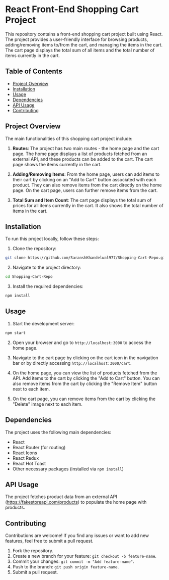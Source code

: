 # React Front-End Shopping Cart Project

This repository contains a front-end shopping cart project built using React. The project provides a user-friendly interface for browsing products, adding/removing items to/from the cart, and managing the items in the cart. The cart page displays the total sum of all items and the total number of items currently in the cart.

## Table of Contents

- [Project Overview](#project-overview)
- [Installation](#installation)
- [Usage](#usage)
- [Dependencies](#dependencies)
- [API Usage](#api-usage)
- [Contributing](#contributing)

## Project Overview

The main functionalities of this shopping cart project include:

1. **Routes**: The project has two main routes - the home page and the cart page. The home page displays a list of products fetched from an external API, and these products can be added to the cart. The cart page shows the items currently in the cart.

2. **Adding/Removing Items**: From the home page, users can add items to their cart by clicking on an "Add to Cart" button associated with each product. They can also remove items from the cart directly on the home page. On the cart page, users can further remove items from the cart.

3. **Total Sum and Item Count**: The cart page displays the total sum of prices for all items currently in the cart. It also shows the total number of items in the cart.

## Installation

To run this project locally, follow these steps:

1. Clone the repository:

```bash
git clone https://github.com/SaranshKhandelwal977/Shopping-Cart-Repo.git
```

2. Navigate to the project directory:

```bash
cd Shopping-Cart-Repo
```

3. Install the required dependencies:

```bash
npm install
```

## Usage

1. Start the development server:

```bash
npm start
```

2. Open your browser and go to `http://localhost:3000` to access the home page.

3. Navigate to the cart page by clicking on the cart icon in the navigation bar or by directly accessing `http://localhost:3000/cart`.

4. On the home page, you can view the list of products fetched from the API. Add items to the cart by clicking the "Add to Cart" button. You can also remove items from the cart by clicking the "Remove Item" button next to each item.

5. On the cart page, you can remove items from the cart by clicking the "Delete" image next to each item.


## Dependencies

The project uses the following main dependencies:

- React
- React Router (for routing)
- React Icons
- React Redux
- React Hot Toast
- Other necessary packages (installed via `npm install`)

## API Usage

The project fetches product data from an external API (https://fakestoreapi.com/products) to populate the home page with products.

## Contributing

Contributions are welcome! If you find any issues or want to add new features, feel free to submit a pull request.

1. Fork the repository.
2. Create a new branch for your feature: `git checkout -b feature-name`.
3. Commit your changes: `git commit -m "Add feature-name"`.
4. Push to the branch: `git push origin feature-name`.
5. Submit a pull request.
